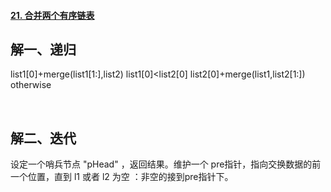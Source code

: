 #### [21. 合并两个有序链表](https://leetcode-cn.com/problems/merge-two-sorted-lists/)

## 解一、递归

list1[0]+merge(list1[1:],list2)   list1[0]<list2[0]
list2[0]+merge(list1,list2[1:])  otherwise

​	

## 解二、迭代

设定一个哨兵节点 "pHead" ，返回结果。维护一个 pre指针，指向交换数据的前一个位置，直到 l1 或者 l2 为空 ：非空的接到pre指针下。
